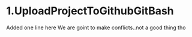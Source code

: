 # 1.UploadProjectToGithubGitBash
Added one line here
We are goint to make conflicts..not a good thing tho